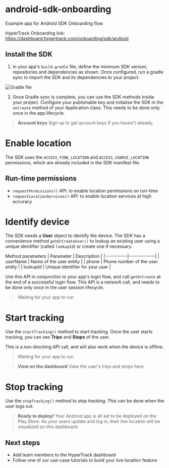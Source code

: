 # android-sdk-onboarding
Example app for Android SDK Onboarding flow

HyperTrack Onboarding link: https://dashboard.hypertrack.com/onboarding/sdk/android

## Install the SDK

1. In your app's `build.gradle` file, define the minimum SDK version, repositories and dependencies as shown. Once configured, run a gradle sync to import the SDK and its dependencies to your project.

![Gradle file](https://s3.amazonaws.com/dashboard-v3-assets/gradle.png)

2. Once Gradle sync is complete, you can use the SDK methods inside your project. Configure your publishable key and initialise the SDK in the `onCreate` method of your Application class. This needs to be done only once in the app lifecycle.

> **Account keys**
> Sign up to get account keys if you haven't already.

# Enable location
The SDK uses the `ACCESS_FINE_LOCATION` and `ACCESS_COARSE_LOCATION` permissions, which are already included in the SDK manifest file.

## Run-time permissions
* `requestPermissions()` API: to enable location permissions on run-time
* `requestLocationServices()` API: to enable location services at high accuracy

# Identify device
The SDK needs a **User** object to identify the device. The SDK has a convenience method `getOrCreateUser()` to lookup an existing user using a unique identifier (called `lookupId`) or create one if necessary.

Method parameters
| Parameter | Description |
|-----------|-------------|
| userName  | Name of the user entity |
| phone     | Phone number of the user entity |
| lookupId  | Unique identifier for your user |

Use this API in conjunction to your app's login flow, and call `getOrCreate` at the end of a successful login flow. This API is a network call, and needs to be done only once in the user session lifecycle.

> Waiting for your app to run

# Start tracking
Use the `startTracking()` method to start tracking. Once the user starts tracking, you can see **Trips** and **Stops** of the user.

This is a non-blocking API call, and will also work when the device is offline. 

> Waiting for your app to run

> **View on the dashboard**
> View the user's trips and stops here.

# Stop tracking
Use the `stopTracking()` method to stop tracking. This can be done when the user logs out.

> **Ready to deploy!**
> Your Android app is all set to be deployed on the Play Store. As your users update and log in, their live location will be visualized on this dashboard.

## Next steps
* Add team members to the HyperTrack dashboard
* Follow one of our use-case tutorials to build your live location feature
